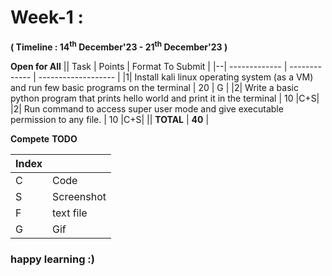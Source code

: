 
# Week-1 : 

**( Timeline : 14<sup>th</sup> December'23 - 21<sup>th</sup> December'23 )**

**Open for All**
|| Task		| Points	|	Format To Submit	|
|--| ------------- 	| -------------	|	-------------------		|
|1| Install kali linux operating system (as a VM) and run few basic programs on the terminal  | 20  |	G	|
|2| Write a basic python program that prints hello world and print it in the terminal | 10  |C+S|
|2| Run command to access super user mode and give executable permission to any file. | 10  |C+S|
|| **TOTAL** 	| **40**	|

**Compete**
**TODO**


| Index |            |
| ----- | ---------- |
| C     | Code       |
| S     | Screenshot |
| F     | text file  |
| G     | Gif        |


### happy learning :)
